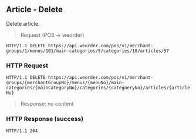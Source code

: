 ## Article - Delete

Delete article.

> Request (POS -> weorder)

```
HTTP/1.1 DELETE https://api.weorder.com/pos/v1/merchant-groups/1/menus/101/main-categories/5/categories/10/articles/57
```

### HTTP Request

`HTTP/1.1 DELETE https://api.weorder.com/pos/v1/merchant-groups/{merchantGroupNo}/menus/{menuNo}/main-categories/{mainCategoryNo}/categories/{categoeryNo}/articles/{articleNo}`

> Response: no content

### HTTP Response (success)

`HTTP/1.1 204`
